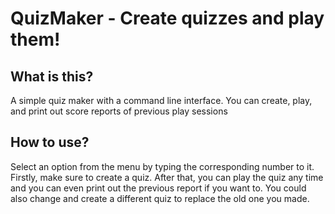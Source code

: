 # QuizMaker - Create quizzes and play them!

## What is this?

A simple quiz maker with a command line interface. You can create, play, and print out score reports of previous play sessions

## How to use?

Select an option from the menu by typing the corresponding number to it. Firstly, make sure to create a quiz. After that, you can play the quiz any time and you can even print out the previous report if you want to. You could also change and create a different quiz to replace the old one you made.

